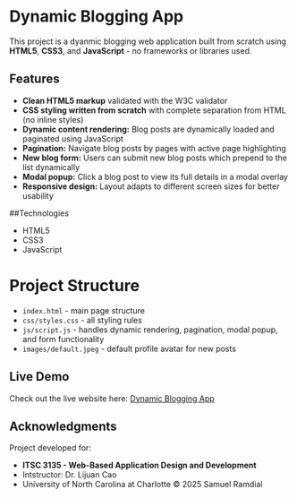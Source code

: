 # Dynamic Blogging App 

This project is a dyanmic blogging web application built from scratch using **HTML5**, **CSS3**, and **JavaScript** - no frameworks or libraries used. 

## Features 
- **Clean HTML5 markup** validated with the W3C validator
- **CSS styling written from scratch** with complete separation from HTML (no inline styles)
- **Dynamic content rendering:** Blog posts are dynamically loaded and paginated using JavaScript
- **Pagination:** Navigate blog posts by pages with active page highlighting
- **New blog form:** Users can submit new  blog posts which prepend to the list dynamically
- **Modal popup:** Click a blog post to view its full details in a modal overlay
- **Responsive design:** Layout adapts to different screen sizes for better usability

##Technologies
- HTML5
- CSS3
- JavaScript

# Project Structure 
- `index.html` - main page structure
- `css/styles.css` - all styling rules
- `js/script.js` - handles dynamic rendering, pagination, modal popup, and form functionality
- `images/default.jpeg` - default profile avatar for new posts

## Live Demo

Check out the live website here: [Dynamic Blogging App](https://webpages.charlotte.edu/sramdial/itis3135/Ramdial-Samuel-Project2/)

## Acknowledgments 
Project developed for: 
- **ITSC 3135 - Web-Based Application Design and Development**
- Intstructor: Dr. Lijuan Cao
- University of North Carolina at Charlotte
© 2025 Samuel Ramdial
